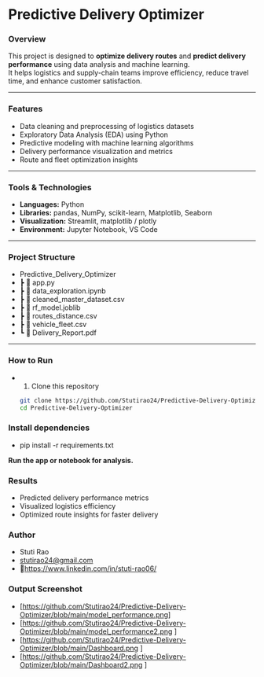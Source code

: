 # Predictive Delivery Optimizer

### Overview
This project is designed to **optimize delivery routes** and **predict delivery performance** using data analysis and machine learning.  
It helps logistics and supply-chain teams improve efficiency, reduce travel time, and enhance customer satisfaction.

---

###  Features
- Data cleaning and preprocessing of logistics datasets  
- Exploratory Data Analysis (EDA) using Python  
- Predictive modeling with machine learning algorithms  
- Delivery performance visualization and metrics  
- Route and fleet optimization insights  

---

###  Tools & Technologies
- **Languages:** Python  
- **Libraries:** pandas, NumPy, scikit-learn, Matplotlib, Seaborn  
- **Visualization:** Streamlit, matplotlib / plotly  
- **Environment:** Jupyter Notebook, VS Code  

---

###  Project Structure
-  Predictive_Delivery_Optimizer
- ┣ 📄 app.py
- ┣ 📄 data_exploration.ipynb
- ┣ 📄 cleaned_master_dataset.csv
- ┣ 📄 rf_model.joblib
- ┣ 📄 routes_distance.csv
- ┣ 📄 vehicle_fleet.csv
- ┗ 📄 Delivery_Report.pdf


---

###  How to Run
- 1. Clone this repository  
   ```bash
   git clone https://github.com/Stutirao24/Predictive-Delivery-Optimizer.git
   cd Predictive-Delivery-Optimizer

###  Install dependencies

- pip install -r requirements.txt

**Run the app or notebook for analysis.**

 ### Results
- Predicted delivery performance metrics
- Visualized logistics efficiency
- Optimized route insights for faster delivery

 ### Author
- Stuti Rao
- stutirao24@gmail.com
- 🔗https://www.linkedin.com/in/stuti-rao06/

###  Output Screenshot
- [https://github.com/Stutirao24/Predictive-Delivery-Optimizer/blob/main/model_performance.png]
- [https://github.com/Stutirao24/Predictive-Delivery-Optimizer/blob/main/model_performance2.png ]
- [https://github.com/Stutirao24/Predictive-Delivery-Optimizer/blob/main/Dashboard.png ]
- [https://github.com/Stutirao24/Predictive-Delivery-Optimizer/blob/main/Dashboard2.png ]
